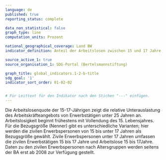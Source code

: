 ```yaml
---
language: de   
published: true
reporting_status: complete

data_non_statistical: false
graph_type: line
computation_units: Prozent

national_geographical_coverage: Land BW
indicator_definition: Anteil der Arbeitslosen zwischen 15 und 17 Jahre an den zivilen Erwerbspersonen in %

source_active_1: true
source_organisation_1: SDG-Portal (Bertelsmannstiftung)

graph_title: global_indicators.1-2-b-title
sdg_goal: '1'
indicator_sort_order: 01-02-02


# Für Leittext für den Indikator nach den Stichen "---" einfügen.
---
```


Die Arbeitslosenquote der 15-17-Jährigen zeigt die relative Unterauslastung des Arbeitskräfteangebots von Erwerbstätigen unter 25 Jahren an. Arbeitslosigkeit beginnt frühestens mit Vollendung des 15. Lebensjahres. Für die Bezugsgröße (Nenner) gibt es unterschiedliche Varianten; hier werden die zivilen Erwerbspersonen von 15 bis unter 17 Jahren als Bezugsgröße gewählt. Zivile Erwerbspersonen unter 17 Jahren umfassen die zivilen Erwerbstätigen 15 bis 17 Jahre und Arbeitslose 15 bis 17Jahre. Daten zu den zivilen Erwerbspersonen nach Altersgruppen werden seitens der BA erst ab 2008 zur Verfügung gestellt. 			